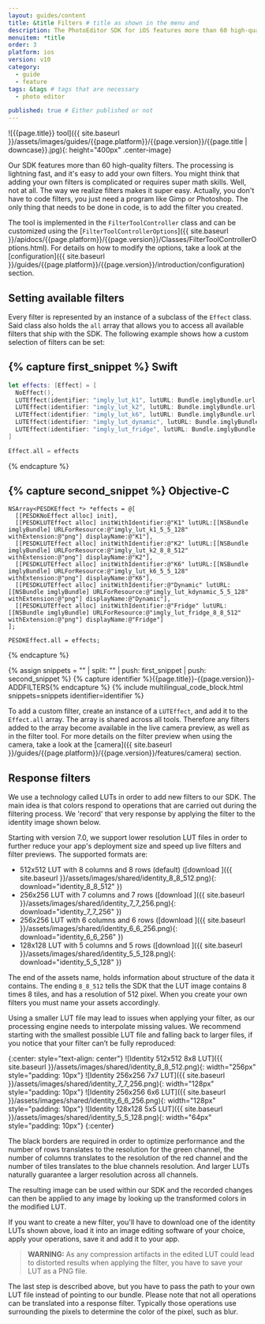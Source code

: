 ```yaml
---
layout: guides/content
title: &title Filters # title as shown in the menu and
description: The PhotoEditor SDK for iOS features more than 60 high-quality filters with lightning fast processing. Learn how to easily add your own custom filters.
menuitem: *title
order: 3
platform: ios
version: v10
category:
  - guide
  - feature
tags: &tags # tags that are necessary
  - photo editor

published: true # Either published or not
---
```


![{{page.title}} tool]({{ site.baseurl }}/assets/images/guides/{{page.platform}}/{{page.version}}/{{page.title | downcase}}.jpg){: height="400px" .center-image}

Our SDK features more than 60 high-quality filters. The processing is lightning fast, and it's easy to add your own filters.
You might think that adding your own filters is complicated or requires super math skills.
Well, not at all. The way we realize filters makes it super easy. Actually, you don't have to code filters,
you just need a program like Gimp or Photoshop. The only thing that needs to be done in code, is to add the filter you created.

The tool is implemented in the `FilterToolController` class and can be customized using the [`FilterToolControllerOptions`]({{ site.baseurl }}/apidocs/{{page.platform}}/{{page.version}}/Classes/FilterToolControllerOptions.html). For details on how to modify the options, take a look at the [configuration]({{ site.baseurl }}/guides/{{page.platform}}/{{page.version}}/introduction/configuration) section.

## Setting available filters

Every filter is represented by an instance of a subclass of the `Effect` class. Said class also holds the `all` array that allows you to access all available filters that ship with the SDK.
The following example shows how a custom selection of filters can be set:

{% capture first_snippet %}
Swift
---
```swift
let effects: [Effect] = [
  NoEffect(),
  LUTEffect(identifier: "imgly_lut_k1", lutURL: Bundle.imglyBundle.url(forResource: "imgly_lut_k1_5_5_128", withExtension: "png"), displayName: "K1"),
  LUTEffect(identifier: "imgly_lut_k2", lutURL: Bundle.imglyBundle.url(forResource: "imgly_lut_k2_8_8_512", withExtension: "png"), displayName: "K2"),
  LUTEffect(identifier: "imgly_lut_k6", lutURL: Bundle.imglyBundle.url(forResource: "imgly_lut_k6_5_5_128", withExtension: "png"), displayName: "K6"),
  LUTEffect(identifier: "imgly_lut_dynamic", lutURL: Bundle.imglyBundle.url(forResource: "imgly_lut_kdynamic_5_5_128", withExtension: "png"), displayName: "Dynamic"),
  LUTEffect(identifier: "imgly_lut_fridge", lutURL: Bundle.imglyBundle.url(forResource: "imgly_lut_fridge_8_8_512", withExtension: "png"), displayName: "Fridge")
]

Effect.all = effects
```
{% endcapture %}

{% capture second_snippet %}
Objective-C
---
```objc
NSArray<PESDKEffect *> *effects = @[
  [[PESDKNoEffect alloc] init],
  [[PESDKLUTEffect alloc] initWithIdentifier:@"K1" lutURL:[[NSBundle imglyBundle] URLForResource:@"imgly_lut_k1_5_5_128" withExtension:@"png"] displayName:@"K1"],
  [[PESDKLUTEffect alloc] initWithIdentifier:@"K2" lutURL:[[NSBundle imglyBundle] URLForResource:@"imgly_lut_k2_8_8_512" withExtension:@"png"] displayName:@"K2"],
  [[PESDKLUTEffect alloc] initWithIdentifier:@"K6" lutURL:[[NSBundle imglyBundle] URLForResource:@"imgly_lut_k6_5_5_128" withExtension:@"png"] displayName:@"K6"],
  [[PESDKLUTEffect alloc] initWithIdentifier:@"Dynamic" lutURL:[[NSBundle imglyBundle] URLForResource:@"imgly_lut_kdynamic_5_5_128" withExtension:@"png"] displayName:@"Dynamic"],
  [[PESDKLUTEffect alloc] initWithIdentifier:@"Fridge" lutURL:[[NSBundle imglyBundle] URLForResource:@"imgly_lut_fridge_8_8_512" withExtension:@"png"] displayName:@"Fridge"]
];

PESDKEffect.all = effects;
```
{% endcapture %}

{% assign snippets = "" | split: "" | push: first_snippet | push: second_snippet %}
{% capture identifier %}{{page.title}}-{{page.version}}-ADDFILTERS{% endcapture %}
{% include multilingual_code_block.html snippets=snippets identifier=identifier %}

To add a custom filter, create an instance of a `LUTEffect`, and add it to the `Effect.all` array. The array is shared across all tools. Therefore any filters added to the array become available in the live camera preview, as well as in the filter tool. For more details on the filter preview when using the camera, take a look at the [camera]({{ site.baseurl }}/guides/{{page.platform}}/{{page.version}}/features/camera) section.

## Response filters
We use a technology called LUTs in order to add new filters to our SDK.
The main idea is that colors respond to operations that are carried out during the filtering process. We 'record' that very response by applying the filter to the identity image shown below.

Starting with version 7.0, we support lower resolution LUT files in order to further reduce your app's deployment size and speed up live filters and filter previews. The supported formats are:

- 512x512 LUT with 8 columns and 8 rows (default) ([download ]({{ site.baseurl }}/assets/images/shared/identity_8_8_512.png){: download="identity_8_8_512" })
- 256x256 LUT with 7 columns and 7 rows ([download ]({{ site.baseurl }}/assets/images/shared/identity_7_7_256.png){: download="identity_7_7_256" })
- 256x256 LUT with 6 columns and 6 rows ([download ]({{ site.baseurl }}/assets/images/shared/identity_6_6_256.png){: download="identity_6_6_256" })
- 128x128 LUT with 5 columns and 5 rows ([download ]({{ site.baseurl }}/assets/images/shared/identity_5_5_128.png){: download="identity_5_5_128" })

The end of the assets name, holds information about structure of the data it contains. The ending `8_8_512` tells the SDK that the LUT image contains 8 times 8 tiles, and has a resolution of 512 pixel.
When you create your own filters you must name your assets accordingly.

Using a smaller LUT file may lead to issues when applying your filter, as our processing engine needs to interpolate missing values. We recommend starting with the smallest possible LUT file and falling back to larger files, if you notice that your filter can’t be fully reproduced:

{:center: style="text-align: center"}
![Identity 512x512 8x8 LUT]({{ site.baseurl }}/assets/images/shared/identity_8_8_512.png){: width="256px" style="padding: 10px"}
![Identity 256x256 7x7 LUT]({{ site.baseurl }}/assets/images/shared/identity_7_7_256.png){: width="128px" style="padding: 10px"}
![Identity 256x256 6x6 LUT]({{ site.baseurl }}/assets/images/shared/identity_6_6_256.png){: width="128px" style="padding: 10px"}
![Identity 128x128 5x5 LUT]({{ site.baseurl }}/assets/images/shared/identity_5_5_128.png){: width="64px" style="padding: 10px"}
{:center}

The black borders are required in order to optimize performance and the number of rows translates to the resolution for the green channel, the number of columns translates to the resolution of the red channel and the number of tiles translates to the blue channels resolution. And larger LUTs naturally guarantee a larger resolution across all channels.

The resulting image can be used within our SDK and the recorded changes can then be applied to any image by looking up the transformed colors in the modified LUT.

If you want to create a new filter, you'll have to download one of the identity LUTs shown above, load it into an image editing software of your choice, apply your operations, save it and add it to your app.

> __WARNING:__ As any compression artifacts in the edited LUT could lead to distorted results when applying the filter, you have to save your LUT as a PNG file.

The last step is described above, but you have to pass the path to your own LUT file instead of pointing to our bundle. Please note that not all operations can be translated into a response filter.
Typically those operations use surrounding the pixels to determine the color of the pixel, such as blur.
